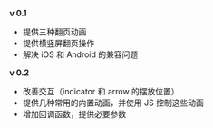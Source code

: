 __v 0.1__
* 提供三种翻页动画
* 提供横竖屏翻页操作
* 解决 iOS 和 Android 的兼容问题
	
__v 0.2__
* 改善交互（indicator 和 arrow 的摆放位置）
* 提供几种常用的内置动画，并使用 JS 控制这些动画
* 增加回调函数，提供必要参数
